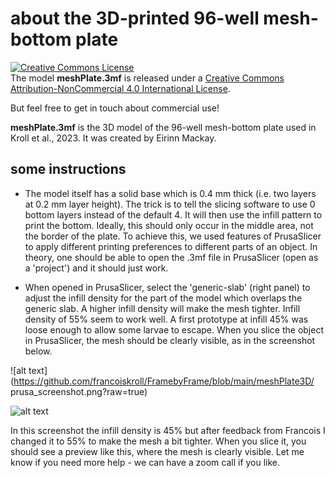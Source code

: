 # about the 3D-printed 96-well mesh-bottom plate

<a rel="license" href="http://creativecommons.org/licenses/by-nc/4.0/"><img alt="Creative Commons License" style="border-width:0" src="https://i.creativecommons.org/l/by-nc/4.0/88x31.png" /></a><br />The model **meshPlate.3mf** is released under a <a rel="license" href="http://creativecommons.org/licenses/by-nc/4.0/">Creative Commons Attribution-NonCommercial 4.0 International License</a>.

But feel free to get in touch about commercial use!

**meshPlate.3mf** is the 3D model of the 96-well mesh-bottom plate used in Kroll et al., 2023. It was created by Eirinn Mackay.

## some instructions

* The model itself has a solid base which is 0.4 mm thick (i.e. two layers at 0.2 mm layer height). The trick is to tell the slicing software to use 0 bottom layers instead of the default 4. It will then use the infill pattern to print the bottom. Ideally, this should only occur in the middle area, not the border of the plate. To achieve this, we used features of PrusaSlicer to apply different printing preferences to different parts of an object. In theory, one should be able to open the .3mf file in PrusaSlicer (open as a 'project') and it should just work.

* When opened in PrusaSlicer, select the 'generic-slab' (right panel) to adjust the infill density for the part of the model which overlaps the generic slab. A higher infill density will make the mesh tighter. Infill density of 55% seem to work well. A first prototype at infill 45% was loose enough to allow some larvae to escape. When you slice the object in PrusaSlicer, the mesh should be clearly visible, as in the screenshot below.

![alt text](https://github.com/francoiskroll/FramebyFrame/blob/main/meshPlate3D/    prusa_screenshot.png?raw=true)

![alt text](http://url/to/img.png)

In this screenshot the infill density is 45% but after feedback from Francois I changed it to 55% to make the mesh a bit tighter. When you slice it, you should see a preview like this, where the mesh is clearly visible.
Let me know if you need more help - we can have a zoom call if you like.